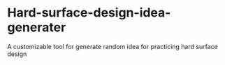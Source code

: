# Hard-surface-design-idea-generater
A customizable tool for generate random idea for practicing hard surface design
